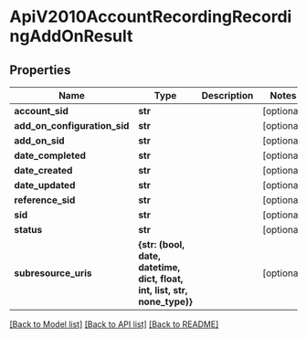 # ApiV2010AccountRecordingRecordingAddOnResult

## Properties
Name | Type | Description | Notes
------------ | ------------- | ------------- | -------------
**account_sid** | **str** |  | [optional] 
**add_on_configuration_sid** | **str** |  | [optional] 
**add_on_sid** | **str** |  | [optional] 
**date_completed** | **str** |  | [optional] 
**date_created** | **str** |  | [optional] 
**date_updated** | **str** |  | [optional] 
**reference_sid** | **str** |  | [optional] 
**sid** | **str** |  | [optional] 
**status** | **str** |  | [optional] 
**subresource_uris** | **{str: (bool, date, datetime, dict, float, int, list, str, none_type)}** |  | [optional] 

[[Back to Model list]](../README.md#documentation-for-models) [[Back to API list]](../README.md#documentation-for-api-endpoints) [[Back to README]](../README.md)


